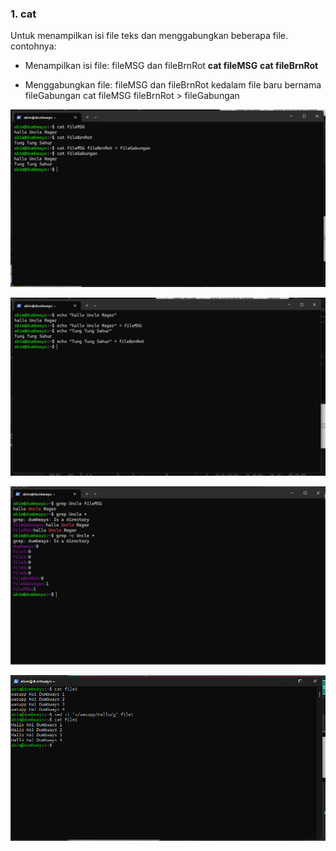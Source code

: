 ### 1. cat
Untuk menampilkan isi file teks dan menggabungkan beberapa file.
contohnya:
- Menampilkan isi file: fileMSG dan fileBrnRot
**cat fileMSG**
**cat fileBrnRot**

- Menggabungkan file: fileMSG dan fileBrnRot kedalam file baru bernama fileGabungan
  cat fileMSG fileBrnRot > fileGabungan

![text manipulation](scr/Foto-3-0.png)

![text manipulation](scr/Foto-3-1.png)

![text manipulation](scr/Foto-3-2.png)

![text manipulation](scr/Foto-3-3.png)
